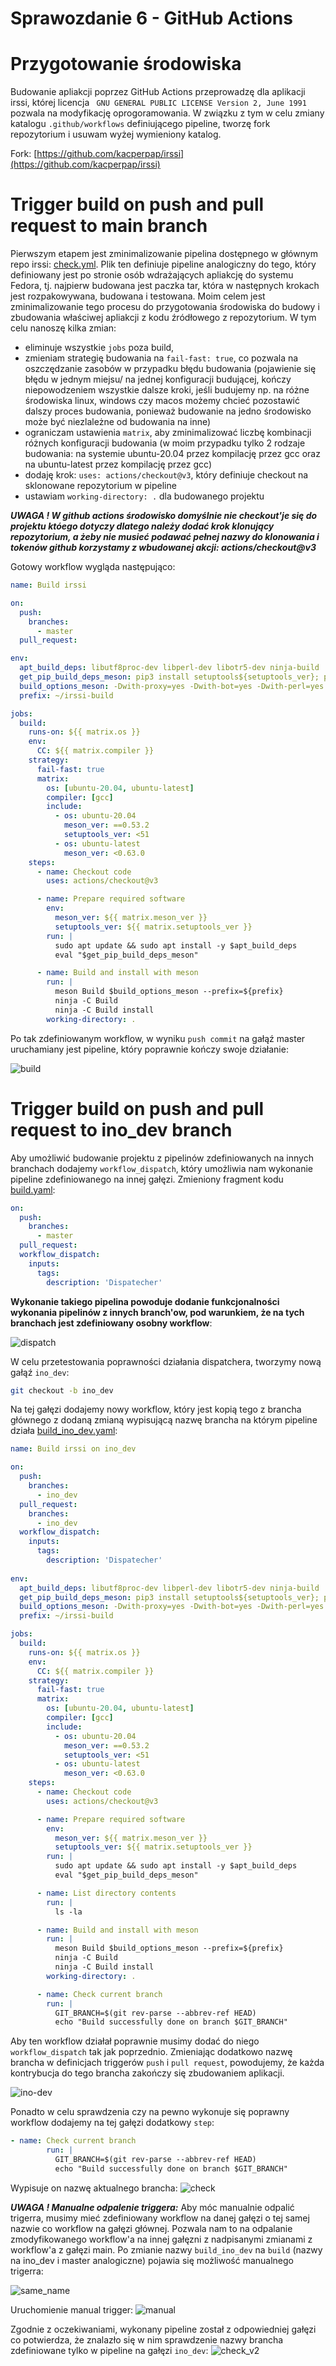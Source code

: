 # Sprawozdanie 6 - GitHub Actions

# Przygotowanie środowiska

Budowanie apliakcji poprzez GitHub Actions przeprowadzę dla aplikacji irssi, której licencja ` GNU GENERAL PUBLIC LICENSE Version 2, June 1991` pozwala na modyfikację oprogoramowania. W związku z tym w celu zmiany katalogu `.github/workflows` definiującego pipeline, tworzę fork repozytorium i usuwam wyżej wymieniony katalog.

Fork: [https://github.com/kacperpap/irssi](https://github.com/kacperpap/irssi)

# Trigger build on push and pull request to main branch

Pierwszym etapem jest zminimalizowanie pipelina dostępnego w głównym repo irssi: [check.yml](https://github.com/irssi/irssi/blob/master/.github/workflows/check.yml). Plik ten definiuje pipeline analogiczny do tego, który definiowany jest po stronie osób wdrażających apliakcję do systemu Fedora, tj. najpierw budowana jest paczka tar, która w następnych krokach jest rozpakowywana, budowana i testowana. Moim celem jest zminimalizowanie tego procesu do przygotowania środowiska do budowy i zbudowania właściwej apliakcji z kodu źródłowego z repozytorium. W tym celu nanoszę kilka zmian:

- eliminuje wszystkie `jobs` poza build,
- zmieniam strategię budowania na `fail-fast: true`, co pozwala na oszczędzanie zasobów w przypadku błędu budowania (pojawienie się błędu w jednym miejsu/ na jednej konfiguracji budującej, kończy niepowodzeniem wszystkie dalsze kroki, jeśli budujemy np. na różne środowiska linux, windows czy macos możemy chcieć pozostawić dalszy proces budowania, ponieważ budowanie na jedno środowisko może być niezlależne od budowania na inne)
- ograniczam ustawienia `matrix`, aby zminimalizować liczbę kombinacji różnych konfiguracji budowania (w moim przypadku tylko 2 rodzaje budowania: na systemie ubuntu-20.04 przez kompilację przez gcc oraz na ubuntu-latest przez kompilację przez gcc)
- dodaję krok: `uses: actions/checkout@v3`, który definiuje checkout na sklonowane repozytorium w pipeline 
- ustawiam `working-directory: .` dla budowanego projektu

***UWAGA ! W github actions środowisko domyślnie nie checkout'je się do projektu któego dotyczy dlatego należy dodać krok klonujący repozytorium, a żeby nie musieć podawać pełnej nazwy do klonowania i tokenów github korzystamy z wbudowanej akcji: actions/checkout@v3***

Gotowy workflow wygląda następująco:

```yaml
name: Build irssi

on:
  push:
    branches:
      - master
  pull_request:

env:
  apt_build_deps: libutf8proc-dev libperl-dev libotr5-dev ninja-build
  get_pip_build_deps_meson: pip3 install setuptools${setuptools_ver}; pip3 install wheel; pip3 install meson${meson_ver}
  build_options_meson: -Dwith-proxy=yes -Dwith-bot=yes -Dwith-perl=yes -Dwith-otr=yes
  prefix: ~/irssi-build

jobs:
  build:
    runs-on: ${{ matrix.os }}
    env:
      CC: ${{ matrix.compiler }}
    strategy:
      fail-fast: true
      matrix:
        os: [ubuntu-20.04, ubuntu-latest]
        compiler: [gcc]
        include:
          - os: ubuntu-20.04
            meson_ver: ==0.53.2
            setuptools_ver: <51
          - os: ubuntu-latest
            meson_ver: <0.63.0
    steps:
      - name: Checkout code
        uses: actions/checkout@v3

      - name: Prepare required software
        env:
          meson_ver: ${{ matrix.meson_ver }}
          setuptools_ver: ${{ matrix.setuptools_ver }}
        run: |
          sudo apt update && sudo apt install -y $apt_build_deps
          eval "$get_pip_build_deps_meson"

      - name: Build and install with meson
        run: |
          meson Build $build_options_meson --prefix=${prefix}
          ninja -C Build
          ninja -C Build install
        working-directory: .
```

Po tak zdefiniowanym workflow, w wyniku `push commit` na gałąź master uruchamiany jest pipeline, który poprawnie kończy swoje działanie:

![build](./screenshots/build-on-main.png)


# Trigger build on push and pull request to ino_dev branch

Aby umożliwić budowanie projektu z pipelinów zdefiniowanych na innych branchach dodajemy `workflow_dispatch`, który umożliwia nam wykonanie pipeline zdefiniowanego na innej gałęzi. Zmieniony fragment kodu [build.yaml](./build.yaml):

```yaml
on:
  push:
    branches:
      - master
  pull_request:
  workflow_dispatch:
    inputs:
      tags:
        description: 'Dispatecher'
```

**Wykonanie takiego pipelina powoduje dodanie funkcjonalności wykonania pipelinów z innych branch'ow, pod warunkiem, że na tych branchach jest zdefiniowany osobny workflow**:

![dispatch](./screenshots/dispatcher.png)

W celu przetestowania poprawności działania dispatchera, tworzymy nową gałąź `ino_dev`:
```bash
git checkout -b ino_dev
```
Na tej gałęzi dodajemy nowy workflow, który jest kopią tego z brancha głównego z dodaną zmianą wypisującą nazwę brancha na którym pipeline działa [build_ino_dev.yaml](./build_ino_dev.yaml):

```yaml
name: Build irssi on ino_dev

on:
  push:
    branches:
      - ino_dev
  pull_request:
    branches:
      - ino_dev
  workflow_dispatch:
    inputs:
      tags:
        description: 'Dispatecher'
  
env:
  apt_build_deps: libutf8proc-dev libperl-dev libotr5-dev ninja-build
  get_pip_build_deps_meson: pip3 install setuptools${setuptools_ver}; pip3 install wheel; pip3 install meson${meson_ver}
  build_options_meson: -Dwith-proxy=yes -Dwith-bot=yes -Dwith-perl=yes -Dwith-otr=yes
  prefix: ~/irssi-build

jobs:
  build:
    runs-on: ${{ matrix.os }}
    env:
      CC: ${{ matrix.compiler }}
    strategy:
      fail-fast: true
      matrix:
        os: [ubuntu-20.04, ubuntu-latest]
        compiler: [gcc]
        include:
          - os: ubuntu-20.04
            meson_ver: ==0.53.2
            setuptools_ver: <51
          - os: ubuntu-latest
            meson_ver: <0.63.0
    steps:
      - name: Checkout code
        uses: actions/checkout@v3

      - name: Prepare required software
        env:
          meson_ver: ${{ matrix.meson_ver }}
          setuptools_ver: ${{ matrix.setuptools_ver }}
        run: |
          sudo apt update && sudo apt install -y $apt_build_deps
          eval "$get_pip_build_deps_meson"

      - name: List directory contents
        run: |
          ls -la

      - name: Build and install with meson
        run: |
          meson Build $build_options_meson --prefix=${prefix}
          ninja -C Build
          ninja -C Build install
        working-directory: .

      - name: Check current branch
        run: |
          GIT_BRANCH=$(git rev-parse --abbrev-ref HEAD)
          echo "Build successfully done on branch $GIT_BRANCH"
```

Aby ten workflow działał poprawnie musimy dodać do niego `workflow_dispatch` tak jak poprzednio. Zmieniając dodatkowo nazwę brancha w definicjach triggerów `push` i `pull request`, powodujemy, że każda kontrybucja do tego brancha zakończy się zbudowaniem aplikacji. 

![ino-dev](./screenshots/ino-dev-workflow.png)

Ponadto w celu sprawdzenia czy na pewno wykonuje się poprawny workflow dodajemy na tej gałęzi dodatkowy `step`:

```yaml
- name: Check current branch
        run: |
          GIT_BRANCH=$(git rev-parse --abbrev-ref HEAD)
          echo "Build successfully done on branch $GIT_BRANCH"
```

Wypisuje on nazwę aktualnego brancha:
![check](./screenshots/check-branch-step.png)

***UWAGA ! Manualne odpalenie triggera:***
Aby móc manualnie odpalić trigerra, musimy mieć zdefiniowany workflow na danej gałęzi o tej samej nazwie co workflow na gałęzi głównej. Pozwala nam to na odpalanie zmodyfikowanego workflow'a na innej gałęzni z nadpisanymi zmianami z workflow'a z gałęzi main. Po zmianie nazwy `build_ino_dev` na `build` (nazwy na ino_dev i master analogiczne) pojawia się możliwość manualnego trigerra:

![same_name](./screenshots/same_name.png)

Uruchomienie manual trigger:
![manual](./screenshots/manually_run.png)

Zgodnie z oczekiwaniami, wykonany pipeline został z odpowiedniej gałęzi co potwierdza, że znalazło się w nim sprawdzenie nazwy brancha zdefiniowane tylko w pipeline na gałęzi `ino_dev`:
![check_v2](./screenshots/check-manual.png)


